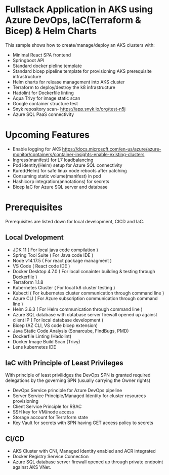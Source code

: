 
# Fullstack Application in AKS using Azure DevOps, IaC(Terraform & Bicep) & Helm Charts
This sample shows how to create/manage/deploy an AKS clusters with:
- Minimal React SPA frontend 
- Springboot API
- Standard docker pieline template
- Standard bicep pipeline template for provisioning AKS prerequisite infrastructure 
- Helm charts for release management into AKS cluster
- Terraform to deploy/destroy the k8 infrastructure
- Hadolint for Dockerfile linting
- Aqua Trivy for image static scan
- Google container structure test
- Snyk repository scan- https://app.snyk.io/org/test-n5j
- Azure SQL PaaS connectivity

# Upcoming Features
- Enable logging for AKS https://docs.microsoft.com/en-us/azure/azure-monitor/containers/container-insights-enable-existing-clusters
- Ingress(manifest) for L7 loadbalancing
- Pod identity(Helm) setup for Azure SQL connectivity 
- Kured(Helm) for safe linux node reboots after patching
- Consuming static volume(manifest) in pod 
- Hashicorp integration(annotations) for secrets  
- Bicep IaC for Azure SQL server and database 

# Prerequisites
Prerequisites are listed down for local development, CICD and IaC.

##  Local Dvelopment
- JDK 11 ( For local java code compilation )
- Spring Tool Suite ( For Java code IDE )
- Node v14.17.5 ( For react package managment )
- VS Code ( React code IDE )
- Docker Desktop 4.7.0 ( For local conainter building & testing through Dockerfile )
- Terraform 1.1.8
- Kubernetes Cluster ( For local k8 cluster testing )
- Kubectl ( For kubernetes cluster communication through command line )
- Azure CLI ( For Azure subscription communication through command line )
- Helm 3.6.3 ( For Helm communication through command line )
- Azure SQL database with database server firewall opened up against client IP ( For local database development )
- Bicep (AZ CLI, VS code bicep extension)
- Java Static Code Analysis (Sonarcube, FindBugs, PMD)
- Dockerfile Linting (Hadolint)
- Docker Image Build Scan (Trivy) 
- Lens kubernetes IDE

## IaC with Principle of Least Privileges 
With principle of least privilidges the DevOps SPN is granted required delegations by the governing SPN (usually carrying the Owner rights)
- DevOps Service principle for Azure DevOps pipeline
- Server Service Principle/Managed Identity for cluster resources provisioning
- Client Service Principle for RBAC   
- SSH key for VM/node access
- Storage account for Terraform state
- Key Vault for secrets with SPN having GET access policy to secrets

## CI/CD 
- AKS Cluster with CNI, Managed Identity enabled and ACR integrated
- Docker Registry Service Connection
- Azure SQL database server firewall opened up through private endpoint against AKS VNet.

